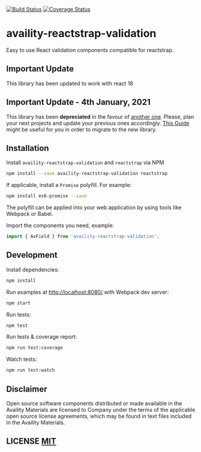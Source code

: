 [![Build Status](https://travis-ci.org/Availity/availity-reactstrap-validation.svg?branch=master)](https://travis-ci.org/Availity/availity-reactstrap-validation) [![Coverage Status](https://coveralls.io/repos/github/Availity/availity-reactstrap-validation/badge.svg?branch=master)](https://coveralls.io/github/Availity/availity-reactstrap-validation?branch=master)

# availity-reactstrap-validation

Easy to use React validation components compatible for reactstrap.
## Important Update
This library has been updated to work with react 18

## Important Update - 4th January, 2021

This library has been **depreciated** in the favour of [another one](https://availity.github.io/availity-react/form/index). Please, plan your next projects and update your previous ones accordingly. 
[This Guide](https://availity.github.io/availity-react/form/migrating) might be useful for you in order to migrate to the new library.

## Installation

Install `availity-reactstrap-validation` and `reactstrap` via NPM

```sh
npm install --save availity-reactstrap-validation reactstrap
```

If applicable, install a `Promise` polyfill.  For example:

```sh
npm install es6-promise --save
```

The polyfill can be applied into your web application by using tools like Webpack or Babel.

Import the components you need, example:

```js
import { AvField } from 'availity-reactstrap-validation';
```

## Development

Install dependencies:

```sh
npm install
```

Run examples at [http://localhost:8080/](http://localhost:8080/) with Webpack dev server:

```sh
npm start
```

Run tests:

```sh
npm test
```

Run tests & coverage report:

```sh
npm run test:coverage
```

Watch tests:

```sh
npm run test:watch
```

## Disclaimer
Open source software components distributed or made available in the Availity Materials are licensed to Company under the terms of the applicable open source license agreements, which may be found in text files included in the Availity Materials.

## LICENSE [MIT](LICENSE)
